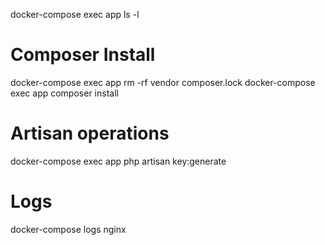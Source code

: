 docker-compose exec app ls -l

# Composer Install
docker-compose exec app rm -rf vendor composer.lock
docker-compose exec app composer install

# Artisan operations

docker-compose exec app php artisan key:generate


# Logs
docker-compose logs nginx
